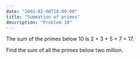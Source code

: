 ```yaml
---
date: "2002-02-08T18:00:00"
title: "Summation of primes"
description: "Problem 10"
---
```


<p>The sum of the primes below 10 is 2 + 3 + 5 + 7 = 17.</p>
<p>Find the sum of all the primes below two million.</p>

